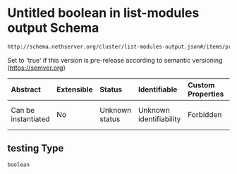 # Untitled boolean in list-modules output Schema

```txt
http://schema.nethserver.org/cluster/list-modules-output.json#/items/properties/versions/items/properties/testing
```

Set to 'true' if this version is pre-release according to semantic versioning (<https://semver.org>)

| Abstract            | Extensible | Status         | Identifiable            | Custom Properties | Additional Properties | Access Restrictions | Defined In                                                                            |
| :------------------ | :--------- | :------------- | :---------------------- | :---------------- | :-------------------- | :------------------ | :------------------------------------------------------------------------------------ |
| Can be instantiated | No         | Unknown status | Unknown identifiability | Forbidden         | Allowed               | none                | [list-modules-output.json\*](cluster/list-modules-output.json "open original schema") |

## testing Type

`boolean`
